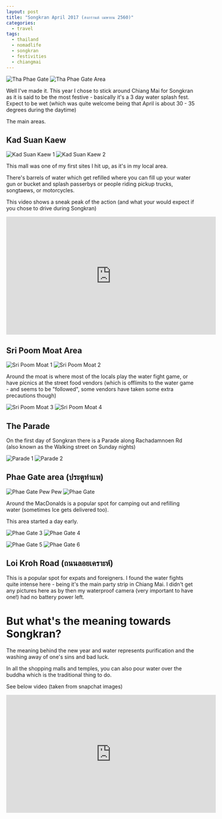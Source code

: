```yaml
---
layout: post
title: "Songkran April 2017 (สงกรานต์ เมษายน 2560)"
categories:
  - travel
tags:
  - thailand
  - nomadlife
  - songkran
  - festivities
  - chiangmai
---
```


![Tha Phae Gate](https://images.itinerantfoodie.com/uploads/songkran-2560/IMG_5440.png)
![Tha Phae Gate Area](https://images.itinerantfoodie.com/uploads/songkran-2560/YDXJ0634.jpg)

Well I've made it. This year I chose to stick around Chiang Mai for Songkran as it is said to be the most festive - basically it's a 3 day water splash fest. Expect to be wet (which was quite welcome being that April is about 30 - 35 degrees during the daytime)

The main areas.

## Kad Suan Kaew

![Kad Suan Kaew 1](https://images.itinerantfoodie.com/uploads/songkran-2560/YDXJ0544.jpg)
![Kad Suan Kaew 2](https://images.itinerantfoodie.com/uploads/songkran-2560/YDXJ0634.jpg)

This mall was one of my first sites I hit up, as it's in my local area.

There's barrels of water which get refilled where you can fill up your water gun or bucket and splash passerbys or people riding pickup trucks, songtaews, or motorcycles.

This video shows a sneak peak of the action (and what your would expect if you chose to drive during Songkran)

<iframe width="560" height="315" src="https://www.youtube.com/embed/videoseries?list=PLPqvxnIGfYVQWSHhDL6ud6txKBajuDr3u" frameborder="0" allowfullscreen></iframe>


## Sri Poom Moat Area

![Sri Poom Moat 1](https://images.itinerantfoodie.com/uploads/songkran-2560/YDXJ0560.jpg)
![Sri Poom Moat 2](https://images.itinerantfoodie.com/uploads/songkran-2560/YDXJ0562.jpg)

Around the moat is where most of the locals play the water fight game, or have picnics at the street food vendors (which is offlimits to the water game - and seems to be "followed", some vendors have taken some extra precautions though)

![Sri Poom Moat 3](https://images.itinerantfoodie.com/uploads/songkran-2560/YDXJ0568.jpg)
![Sri Poom Moat 4](https://images.itinerantfoodie.com/uploads/songkran-2560/YDXJ0569.jpg)

## The Parade

On the first day of Songkran there is a Parade along Rachadamnoen Rd (also known as the Walking street on Sunday nights)

![Parade 1](https://images.itinerantfoodie.com/uploads/songkran-2560/YDXJ0584.jpg)
![Parade 2](https://images.itinerantfoodie.com/uploads/songkran-2560/YDXJ0587.jpg)

## Phae Gate area (ประตูท่าแพ)

![Phae Gate Pew Pew](https://images.itinerantfoodie.com/uploads/songkran-2560/pewpew.jpg)
![Phae Gate](https://images.itinerantfoodie.com/uploads/songkran-2560/YDXJ0574.jpg)

Around the MacDonalds is a popular spot for camping out and refilling water (sometimes Ice gets delivered too).

This area started a day early.

![Phae Gate 3](https://images.itinerantfoodie.com/uploads/songkran-2560/YDXJ0604.jpg)
![Phae Gate 4](https://images.itinerantfoodie.com/uploads/songkran-2560/YDXJ0606.jpg)

![Phae Gate 5](https://images.itinerantfoodie.com/uploads/songkran-2560/YDXJ0610.jpg)
![Phae Gate 6](https://images.itinerantfoodie.com/uploads/songkran-2560/YDXJ0611.jpg)


## Loi Kroh Road (ถนนลอยเคราะห์)

This is a popular spot for expats and foreigners. I found the water fights quite intense here - being it's the main party strip in Chiang Mai. I didn't get any pictures here as by then my waterproof camera (very important to have one!) had no battery power left.

# But what's the meaning towards Songkran?

The meaning behind the new year and water represents purification and the washing away of one's sins and bad luck.

In all the shopping malls and temples, you can also pour water over the buddha which is the traditional thing to do.

See below video (taken from snapchat images)

<iframe width="560" height="315" src="https://www.youtube.com/embed/Ujyk0wuwPp0" frameborder="0" allowfullscreen></iframe>
